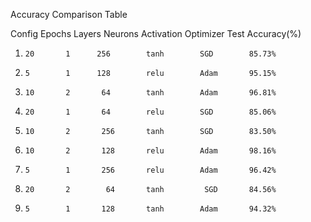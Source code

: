 Accuracy Comparison Table


Config  Epochs  Layers  Neurons  Activation  Optimizer  Test Accuracy(%)

  1)     20       1      256        tanh        SGD        85.73%

  2)     5        1      128        relu        Adam       95.15%

  3)     10       2       64        tanh        Adam       96.81%

  4)     20       1       64        relu        SGD        85.06%

  5)     10       2       256       tanh        SGD        83.50%

  6)     10       2       128       relu        Adam       98.16%

  7)     5        1       256       relu        Adam       96.42%

  8)     20       2        64       tanh         SGD       84.56%

  9)     5        1       128       tanh        Adam       94.32% 
